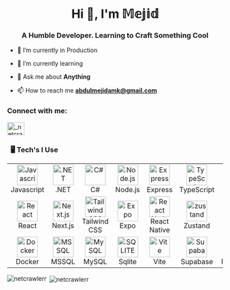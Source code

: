 <h1 align="center">Hi 👋, I'm 𝕄𝕖𝕛𝕚𝕕</h1>
<h3 align="center">A Humble Developer. Learning to Craft Something Cool</h3>

- 🔭 I’m currently in Production

- 🌱 I’m currently learning

- 💬 Ask me about **Anything**

- 📫 How to reach me **abdulmejidamk@gmail.com**

<h3 align="left">Connect with me:</h3>
<p align="left">
<a href="https://instagram.com/_netcrawler" target="blank"><img align="center" src="https://raw.githubusercontent.com/rahuldkjain/github-profile-readme-generator/master/src/images/icons/Social/instagram.svg" alt="_netcrawler" height="30" width="40" /></a>
</p>


### &nbsp; 🖥️ Tech's I Use

<table align="center">
    <tr>
        <td align="center" width="96">
            <img src="https://skillicons.dev/icons?i=js" width="48" height="48" alt="Javascrip"/>
            <br>Javascript
        </td>
        <td align="center" width="96">
            <img src="https://skillicons.dev/icons?i=dotnet" width="48" height="48" alt=".NET"/>
            <br>.NET
        </td>
        <td align="center" width="96">
            <img src="https://skillicons.dev/icons?i=cs" width="48" height="48" alt="C#"/>
            <br>C#
        </td>
         <td align="center" width="96">
            <img src="https://skillicons.dev/icons?i=nodejs" width="48" height="48" alt="Node.js"/>
            <br>Node.js
        </td>
        <td align="center" width="96">
            <img src="https://skillicons.dev/icons?i=express" width="48" height="48" alt="Express"/>
            <br>Express
        </td>
        <td align="center" width="96">
            <img src="https://skillicons.dev/icons?i=typescript" width="48" height="48" alt="TypeScript"/>
            <br>TypeScript
        </td>
        <td align="center" width="96">
            <img src="https://skillicons.dev/icons?i=python" width="48" height="48" alt="Python"/>
            <br>Python
        </td>
    </tr>
    <tr>
        <td align="center" width="96">
            <img src="https://skillicons.dev/icons?i=react" width="48" height="48" alt="React"/>
            <br>React
        </td>
         <td align="center" width="96">
            <img src="https://skillicons.dev/icons?i=nextjs" width="48" height="48" alt="Next.js"/>
            <br>Next.js
        </td>
        <td align="center" width="96">
            <img src="https://skillicons.dev/icons?i=tailwind" width="48" height="48" alt="Tailwind CSS"/>
            <br>Tailwind CSS
        </td>
         <td align="center" width="96">
        <img src="https://icons-for-free.com/iff/png/256/Expo-1329545818230359497.png" width="48" height="48" alt="Expo"/>
        <br>Expo
    </td>
    <td align="center" width="96">
        <img src="https://skillicons.dev/icons?i=react" width="48" height="48" alt="React Native"/>
        <br>React Native
    </td>
        <td align="center" width="96">
            <img src="https://user-images.githubusercontent.com/958486/218346783-72be5ae3-b953-4dd7-b239-788a882fdad6.svg" width="48" height="48" alt="zustand"/>
            <br>Zustand
        </td>
        <td align="center" width="96">
            <img src="https://skillicons.dev/icons?i=prisma" width="48" height="48" alt="Prisma"/>
            <br>Prisma
        </td>
    </tr>
    <tr>
    <td align="center" width="96">
        <img src="https://skillicons.dev/icons?i=docker" width="48" height="48" alt="Docker"/>
        <br>Docker
    </td>
     <td align="center" width="96">
            <img src="https://img.icons8.com/?size=100&id=laYYF3dV0Iew&format=png&color=000000" width="48" height="48" alt="MSSQL"/>
            <br>MSSQL
        </td>
        <td align="center" width="96">
            <img src="https://skillicons.dev/icons?i=mysql" width="48" height="48" alt="MySQL"/>
            <br>MySQL
        </td>
        <td align="center" width="96">
            <img src="https://skillicons.dev/icons?i=sqlite" width="48" height="48" alt="SQLITE"/>
            <br>Sqlite
        </td>
    <td align="center" width="96">
        <img src="https://skillicons.dev/icons?i=vite" width="48" height="48" alt="Vite"/>
        <br>Vite
    </td>
    <td align="center" width="96">
            <img src="https://skillicons.dev/icons?i=supabase" width="48" height="48" alt="Supabase"/>
            <br>Supabase
        </td>
        <td align="center" width="96">
            <img src="https://skillicons.dev/icons?i=postgresql" width="48" height="48" alt="pg"/>
            <br>PostgreSQL
        </td>
</tr>    
</table>

<p><img align="left" src="https://github-readme-stats.vercel.app/api/top-langs?username=netcrawlerr&theme=dark&hide_border=false&show_icons=true&locale=en&layout=compact" alt="netcrawlerr" /></p>

<p>&nbsp;<img align="center" src="https://github-readme-stats.vercel.app/api?theme=dark&username=netcrawlerr&show_icons=true&locale=en" alt="netcrawlerr" /></p>

